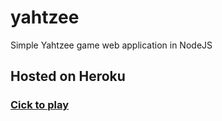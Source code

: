 # yahtzee
Simple Yahtzee game web application in NodeJS

## Hosted on Heroku
### [Cick to play](https://web-yahtzee.herokuapp.com/)
